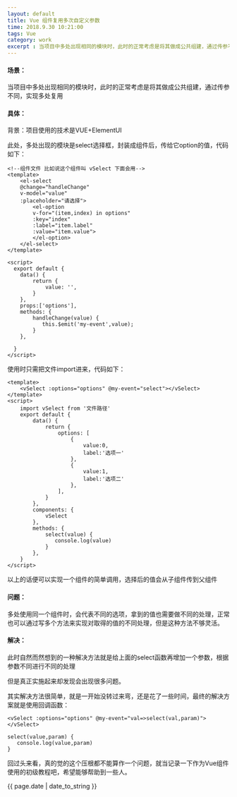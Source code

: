 ```yaml
---
layout: default
title: Vue 组件复用多次自定义参数
time: 2018.9.30 10:21:00
tags: Vue
category: work
excerpt : 当项目中多处出现相同的模块时，此时的正常考虑是将其做成公共组建，通过传参不同，实现多处复用
---
```


#### 场景：

当项目中多处出现相同的模块时，此时的正常考虑是将其做成公共组建，通过传参不同，实现多处复用

#### 具体：

背景：项目使用的技术是VUE+ElementUI

此处，多处出现的模块是select选择框，封装成组件后，传给它option的值，代码如下：

```
<!--组件文件 比如说这个组件叫 vSelect 下面会用-->
<template>
    <el-select
    @change="handleChange"
    v-model="value"
    :placeholder="请选择">
        <el-option
        v-for="(item,index) in options"
        :key="index"
        :label="item.label"
        :value="item.value">
        </el-option>
    </el-select>
</template>

<script>
  export default {
    data() {
        return {
            value: '',
        }
    },
    props:['options'],
    methods: {
        handleChange(value) {
           this.$emit('my-event',value);
        }
    },
   
  }
</script>
```

使用时只需把文件import进来，代码如下：
```
<template>
    <vSelect :options="options" @my-event="select"></vSelect>
</template>
<script>
    import vSelect from '文件路径'
    export default {
        data() {
            return {
                options: [
                    {
                        value:0,
                        label:'选项一'
                    },
                    {
                        value:1,
                        label:'选项二'
                    },
                ],
            }
        },
        components: {
            vSelect
        },
        methods: {
            select(value) {
               console.log(value)
            }
        },
    }
</script>
```
以上的话便可以实现一个组件的简单调用，选择后的值会从子组件传到父组件

#### 问题：

多处使用同一个组件时，会代表不同的选项，拿到的值也需要做不同的处理，正常也可以通过写多个方法来实现对取得的值的不同处理，但是这种方法不够灵活。

#### 解决：
此时自然而然想到的一种解决方法就是给上面的select函数再增加一个参数，根据参数不同进行不同的处理

但是真正实施起来却发现会出现很多问题。

其实解决方法很简单，就是一开始没转过来弯，还是花了一些时间，最终的解决方案就是使用回调函数：
```
<vSelect :options="options" @my-event="val=>select(val,param)"></vSelect>

select(value,param) {
   console.log(value,param)
}
```

回过头来看，真的觉的这个压根都不能算作一个问题，就当记录一下作为Vue组件使用的初级教程吧，希望能够帮助到一些人。


<p>{{ page.date | date_to_string }}</p>
